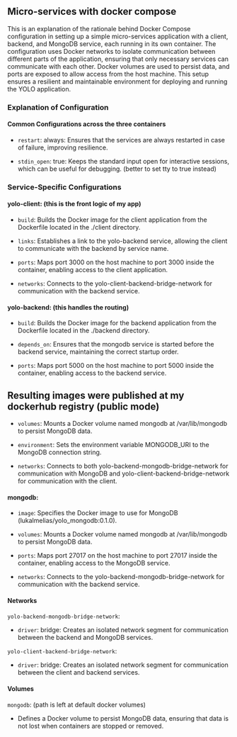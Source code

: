 ## Micro-services with docker compose 

This is an explanation of the rationale behind Docker Compose configuration in setting up a simple micro-services application with a client, backend, and MongoDB service, each running in its own container. The configuration uses Docker networks to isolate communication between different parts of the application, ensuring that only necessary services can communicate with each other. Docker volumes are used to persist data, and ports are exposed to allow access from the host machine. This setup ensures a resilient and maintainable environment for deploying and running the YOLO application.


### Explanation of Configuration

#### Common Configurations across the three containers

- `restart`: always: Ensures that the services are always restarted in case of failure, improving resilience.
  
- `stdin_open`: true: Keeps the standard input open for interactive sessions, which can be useful for debugging. (better to set tty to true instead)



### Service-Specific Configurations

#### yolo-client: (this is the front logic of my app)

- `build`: Builds the Docker image for the client application from the Dockerfile located in the ./client directory.
  
- `links`: Establishes a link to the yolo-backend service, allowing the client to communicate with the backend by service name.
  
- `ports`: Maps port 3000 on the host machine to port 3000 inside the container, enabling access to the client application.
  
- `networks`: Connects to the yolo-client-backend-bridge-network for communication with the backend service.


####  yolo-backend: (this handles the routing)

- `build`: Builds the Docker image for the backend application from the Dockerfile located in the ./backend directory.

- `depends_on`: Ensures that the mongodb service is started before the backend service, maintaining the correct startup order.

- `ports`: Maps port 5000 on the host machine to port 5000 inside the container, enabling access to the backend service.

## Resulting images were published at my dockerhub registry (public mode)



- `volumes`: Mounts a Docker volume named mongodb at /var/lib/mongodb to persist MongoDB data.

- `environment`: Sets the environment variable MONGODB_URI to the MongoDB connection string.

- `networks`: Connects to both yolo-backend-mongodb-bridge-network for communication with MongoDB and yolo-client-backend-bridge-network for communication with the client.


####  mongodb:

- `image`: Specifies the Docker image to use for MongoDB (lukalmelias/yolo_mongodb:0.1.0).

- `volumes`: Mounts a Docker volume named mongodb at /var/lib/mongodb to persist MongoDB data.

- `ports`: Maps port 27017 on the host machine to port 27017 inside the container, enabling access to the MongoDB service.

- `networks`: Connects to the yolo-backend-mongodb-bridge-network for communication with the backend service.

####  Networks

`yolo-backend-mongodb-bridge-network`:

- `driver`: bridge: Creates an isolated network segment for communication between the backend and MongoDB services.

`yolo-client-backend-bridge-network`:

- `driver`: bridge: Creates an isolated network segment for communication between the client and backend services.

####  Volumes

`mongodb`: (path is left at default docker volumes)

- Defines a Docker volume to persist MongoDB data, ensuring that data is not lost when containers are stopped or removed.
